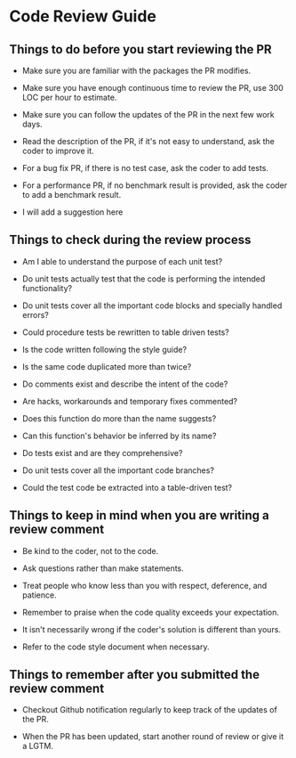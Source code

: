 # Code Review Guide

## Things to do before you start reviewing the PR

* Make sure you are familiar with the packages the PR modifies.

* Make sure you have enough continuous time to review the PR, use 300 LOC per hour to estimate.

* Make sure you can follow the updates of the PR in the next few work days.

* Read the description of the PR, if it's not easy to understand, ask the coder to improve it.

* For a bug fix PR, if there is no test case, ask the coder to add tests.

* For a performance PR, if no benchmark result is provided, ask the coder to add a benchmark result.

* I will add a suggestion here


## Things to check during the review process

* Am I able to understand the purpose of each unit test?

* Do unit tests actually test that the code is performing the intended functionality?

* Do unit tests cover all the important code blocks and specially handled errors?

* Could procedure tests be rewritten to table driven tests?

* Is the code written following the style guide?

* Is the same code duplicated more than twice?

* Do comments exist and describe the intent of the code?

* Are hacks, workarounds and temporary fixes commented?

* Does this function do more than the name suggests?

* Can this function's behavior be inferred by its name?

* Do tests exist and are they comprehensive?

* Do unit tests cover all the important code branches?

* Could the test code be extracted into a table-driven test?


## Things to keep in mind when you are writing a review comment

* Be kind to the coder, not to the code.

* Ask questions rather than make statements.

* Treat people who know less than you with respect, deference, and patience.

* Remember to praise when the code quality exceeds your expectation.

* It isn't necessarily wrong if the coder's solution is different than yours.

* Refer to the code style document when necessary.


## Things to remember after you submitted the review comment

* Checkout Github notification regularly to keep track of the updates of the PR.

* When the PR has been updated, start another round of review or give it a LGTM.

